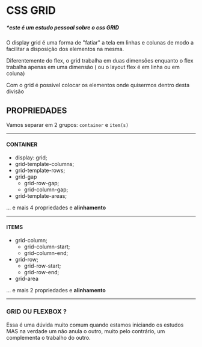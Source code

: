 # **CSS GRID**
##### *_**este é um estudo pessoal sobre o css GRID**_


O display grid é uma forma de "fatiar" a tela em linhas e colunas de modo a facilitar a disposição dos elementos na mesma.


Diferentemente do flex, o grid trabalha em duas dimensões enquanto o flex trabalha apenas em uma dimensão ( ou o layout flex é em linha ou em coluna)


Com o grid é possivel colocar os elementos onde quisermos dentro desta divisão


## **PROPRIEDADES**
Vamos separar em 2 grupos: `container` e `item(s)`


---
#### **CONTAINER**
- display: grid;
- grid-template-columns;
- grid-template-rows;
- grid-gap
  - grid-row-gap;
  - grid-column-gap;
- grid-template-areas;

... e mais 4 propriedades e **alinhamento**


---
#### **ITEMS**
- grid-column;
  - grid-column-start;
  - grid-column-end;
- grid-row;
  - grid-row-start;
  - grid-row-end;
- grid-area

... e mais 2 propriedades e **alinhamento**


---
### **GRID OU FLEXBOX** ?

Essa é uma dúvida muito comum quando estamos iniciando os estudos MAS na verdade um não anula o outro, muito pelo contrário, um complementa o trabalho do outro.